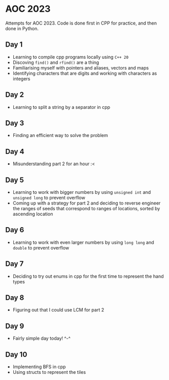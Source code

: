 # AOC 2023
Attempts for AOC 2023. Code is done first in CPP for practice, and then done in Python.

## Day 1
* Learning to compile cpp programs locally using `C++ 20`
* Discoving `find()` and `rfind()` are a thing
* Familiarising myself with pointers and aliases, vectors and maps
* Identifying characters that are digits and working with characters as integers

## Day 2
* Learning to split a string by a separator in cpp

## Day 3
* Finding an efficient way to solve the problem

## Day 4
* Misunderstanding part 2 for an hour :<

## Day 5
* Learning to work with bigger numbers by using `unsigned int` and `unsigned long` to prevent overflow
* Coming up with a strategy for part 2 and deciding to reverse engineer the ranges of seeds that correspond to ranges of locations, sorted by ascending location

## Day 6
* Learning to work with even larger numbers by using `long long` and `double` to prevent overflow

## Day 7
* Deciding to try out enums in cpp for the first time to represent the hand types

## Day 8
* Figuring out that I could use LCM for part 2

## Day 9
* Fairly simple day today! ^-^

## Day 10
* Implementing BFS in cpp
* Using structs to represent the tiles
